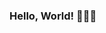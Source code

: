 ### Hello, World! 👩🏻‍💻

<!-- <div align="center"> -->

<!--  ![TOP Linguagens](https://github-readme-stats.vercel.app/api/top-langs/?username=CarolinaSFreitas&layout=compact&theme=dark) -->

<!-- </div> ->


<!--
**CarolinaSFreitas/CarolinaSFreitas** is a ✨ _special_ ✨ repository because its `README.md` (this file) appears on your GitHub profile.

Here are some ideas to get you started:

- 🔭 I’m currently working on ...
- 🌱 I’m currently learning ...
- 👯 I’m looking to collaborate on ...
- 🤔 I’m looking for help with ...
- 💬 Ask me about ...
- 📫 How to reach me: ...
- 😄 Pronouns: ...
- ⚡ Fun fact: ...
-->
